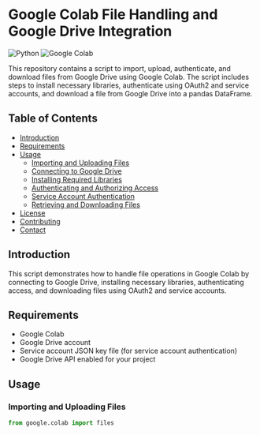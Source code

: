 # Google Colab File Handling and Google Drive Integration

![Python](https://img.shields.io/badge/language-Python-blue.svg)
![Google Colab](https://img.shields.io/badge/platform-Google%20Colab-orange.svg)

This repository contains a script to import, upload, authenticate, and download files from Google Drive using Google Colab. The script includes steps to install necessary libraries, authenticate using OAuth2 and service accounts, and download a file from Google Drive into a pandas DataFrame.

## Table of Contents

- [Introduction](#introduction)
- [Requirements](#requirements)
- [Usage](#usage)
  - [Importing and Uploading Files](#importing-and-uploading-files)
  - [Connecting to Google Drive](#connecting-to-google-drive)
  - [Installing Required Libraries](#installing-required-libraries)
  - [Authenticating and Authorizing Access](#authenticating-and-authorizing-access)
  - [Service Account Authentication](#service-account-authentication)
  - [Retrieving and Downloading Files](#retrieving-and-downloading-files)
- [License](#license)
- [Contributing](#contributing)
- [Contact](#contact)

## Introduction

This script demonstrates how to handle file operations in Google Colab by connecting to Google Drive, installing necessary libraries, authenticating access, and downloading files using OAuth2 and service accounts.

## Requirements

- Google Colab
- Google Drive account
- Service account JSON key file (for service account authentication)
- Google Drive API enabled for your project

## Usage

### Importing and Uploading Files

```python
from google.colab import files
